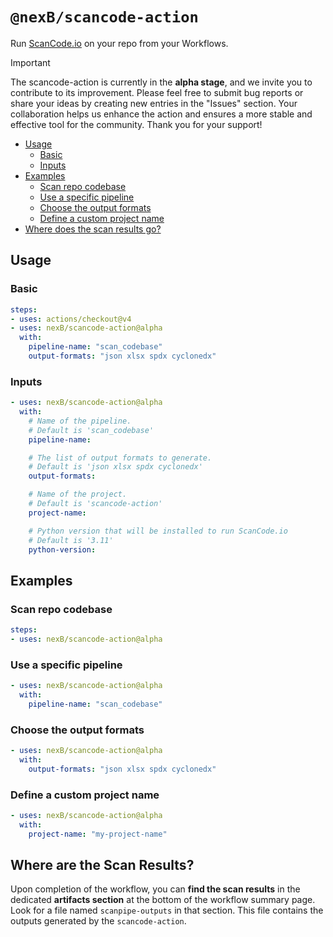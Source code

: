 # `@nexB/scancode-action`

Run [ScanCode.io](https://github.com/nexB/scancode.io) on your repo from your Workflows.

> [!IMPORTANT]
> The scancode-action is currently in the **alpha stage**, and we invite you to 
> contribute to its improvement. Please feel free to submit bug reports or share 
> your ideas by creating new entries in the "Issues" section. 
> Your collaboration helps us enhance the action and ensures a more stable and 
> effective tool for the community. 
> Thank you for your support!

- [Usage](#usage)
  - [Basic](#basic)
  - [Inputs](#inputs)
- [Examples](#examples)
  - [Scan repo codebase](#scan-repo-codebase)
  - [Use a specific pipeline](#use-a-specific-pipeline)
  - [Choose the output formats](#choose-the-output-formats)
  - [Define a custom project name](#define-a-custom-project-name)
- [Where does the scan results go?](#where-does-the-scan-results-go)

## Usage

### Basic

```yaml
steps:
- uses: actions/checkout@v4
- uses: nexB/scancode-action@alpha
  with:
    pipeline-name: "scan_codebase"
    output-formats: "json xlsx spdx cyclonedx"
```

### Inputs

```yaml
- uses: nexB/scancode-action@alpha
  with:
    # Name of the pipeline.
    # Default is 'scan_codebase'
    pipeline-name:

    # The list of output formats to generate.
    # Default is 'json xlsx spdx cyclonedx'
    output-formats:

    # Name of the project.
    # Default is 'scancode-action'
    project-name:

    # Python version that will be installed to run ScanCode.io
    # Default is '3.11'
    python-version:
```

## Examples

### Scan repo codebase

```yaml
steps:
- uses: nexB/scancode-action@alpha
```

### Use a specific pipeline

```yaml
- uses: nexB/scancode-action@alpha
  with:
    pipeline-name: "scan_codebase"
```

### Choose the output formats

```yaml
- uses: nexB/scancode-action@alpha
  with:
    output-formats: "json xlsx spdx cyclonedx"
```

### Define a custom project name

```yaml
- uses: nexB/scancode-action@alpha
  with:
    project-name: "my-project-name"
```

## Where are the Scan Results?

Upon completion of the workflow, you can **find the scan results** in the dedicated 
**artifacts section** at the bottom of the workflow summary page. 
Look for a file named `scanpipe-outputs` in that section. 
This file contains the outputs generated by the `scancode-action`.
